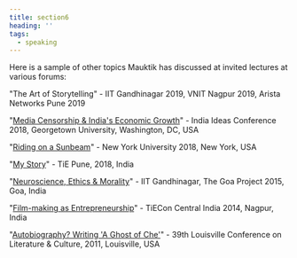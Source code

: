 ```yaml
---
title: section6
heading: ''
tags:
  - speaking
---
```

Here is a sample of other topics Mauktik has discussed at invited lectures at various forums:

"The Art of Storytelling" - IIT Gandhinagar 2019, VNIT Nagpur 2019, Arista Networks Pune 2019

"[Media Censorship & India's Economic Growth](https://india.georgetown.edu/events/film-screening-riding-on-a-sunbeam)" - India Ideas Conference 2018, Georgetown University, Washington, DC, USA

"[Riding on a Sunbeam](https://southasianyu.org/event/riding-sunbeam-film-screening-discussion-mauktik-kulkarni/)" - New York University 2018, New York, USA

"[My Story](https://hub.tie.org/e/tiepune22ndmarch2018)" - TiE Pune, 2018, India

"[Neuroscience, Ethics & Morality](http://funnel.thegoaproject.com/2015/)" - IIT Gandhinagar, The Goa Project 2015, Goa, India

"[Film-making as Entrepreneurship](http://tiecon2014.doattend.com/)" - TiECon Central India 2014, Nagpur, India

"[Autobiography? Writing 'A Ghost of Che'](http://www.academia.edu/34601867/_Before_the_Rashomon_Effect_Masnata_Francesca_da_Rimini_and_the_Dawn_of_Postmodernism._)" - 39th Louisville Conference on Literature & Culture, 2011, Louisville, USA
